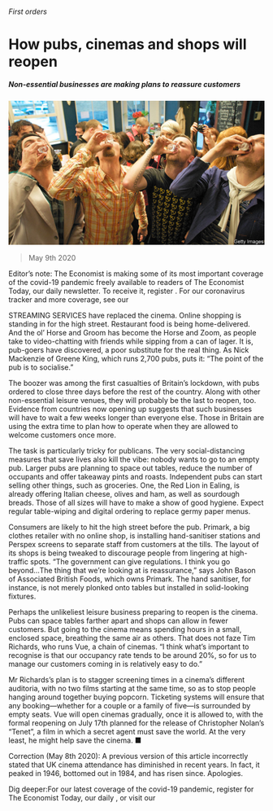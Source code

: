 ###### First orders

# How pubs, cinemas and shops will reopen 

##### Non-essential businesses are making plans to reassure customers 

![image](images/20200509_BRP001_0.jpg) 

> May 9th 2020 

Editor’s note: The Economist is making some of its most important coverage of the covid-19 pandemic freely available to readers of The Economist Today, our daily newsletter. To receive it, register . For our coronavirus tracker and more coverage, see our 

STREAMING SERVICES have replaced the cinema. Online shopping is standing in for the high street. Restaurant food is being home-delivered. And the ol’ Horse and Groom has become the Horse and Zoom, as people take to video-chatting with friends while sipping from a can of lager. It is, pub-goers have discovered, a poor substitute for the real thing. As Nick Mackenzie of Greene King, which runs 2,700 pubs, puts it: “The point of the pub is to socialise.”

The boozer was among the first casualties of Britain’s lockdown, with pubs ordered to close three days before the rest of the country. Along with other non-essential leisure venues, they will probably be the last to reopen, too. Evidence from countries now opening up suggests that such businesses will have to wait a few weeks longer than everyone else. Those in Britain are using the extra time to plan how to operate when they are allowed to welcome customers once more.


The task is particularly tricky for publicans. The very social-distancing measures that save lives also kill the vibe: nobody wants to go to an empty pub. Larger pubs are planning to space out tables, reduce the number of occupants and offer takeaway pints and roasts. Independent pubs can start selling other things, such as groceries. One, the Red Lion in Ealing, is already offering Italian cheese, olives and ham, as well as sourdough breads. Those of all sizes will have to make a show of good hygiene. Expect regular table-wiping and digital ordering to replace germy paper menus.

Consumers are likely to hit the high street before the pub. Primark, a big clothes retailer with no online shop, is installing hand-sanitiser stations and Perspex screens to separate staff from customers at the tills. The layout of its shops is being tweaked to discourage people from lingering at high-traffic spots. “The government can give regulations. I think you go beyond...The thing that we’re looking at is reassurance,” says John Bason of Associated British Foods, which owns Primark. The hand sanitiser, for instance, is not merely plonked onto tables but installed in solid-looking fixtures.

Perhaps the unlikeliest leisure business preparing to reopen is the cinema. Pubs can space tables farther apart and shops can allow in fewer customers. But going to the cinema means spending hours in a small, enclosed space, breathing the same air as others. That does not faze Tim Richards, who runs Vue, a chain of cinemas. “I think what’s important to recognise is that our occupancy rate tends to be around 20%, so for us to manage our customers coming in is relatively easy to do.”

Mr Richards’s plan is to stagger screening times in a cinema’s different auditoria, with no two films starting at the same time, so as to stop people hanging around together buying popcorn. Ticketing systems will ensure that any booking—whether for a couple or a family of five—is surrounded by empty seats. Vue will open cinemas gradually, once it is allowed to, with the formal reopening on July 17th planned for the release of Christopher Nolan’s “Tenet”, a film in which a secret agent must save the world. At the very least, he might help save the cinema. ■

Correction (May 8th 2020): A previous version of this article incorrectly stated that UK cinema attendance has diminished in recent years. In fact, it peaked in 1946, bottomed out in 1984, and has risen since. Apologies.

Dig deeper:For our latest coverage of the covid-19 pandemic, register for The Economist Today, our daily , or visit our 


